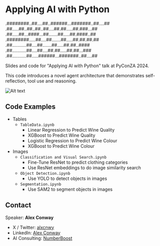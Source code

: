 # Applying AI with Python


.########..##....##..######...#######..##....##
.##.....##..##..##..##....##.##.....##.###...##
.##.....##...####...##.......##.....##.####..##
.########.....##....##.......##.....##.##.##.##
.##...........##....##.......##.....##.##..####
.##...........##....##....##.##.....##.##...###
.##...........##.....######...#######..##....##


Slides and code for "Applying AI with Python" talk at PyConZA 2024.

This code introduces a novel agent architecture that demonstrates self-reflection, tool use and reasoning.

![Alt text](URL_to_image)


## Code Examples
* Tables
    * `TableData.ipynb`
        * Linear Regression to Predict Wine Quality
        * XGBoost to Predict Wine Quality
        * Logistic Regression to Predict Wine Colour
        * XGBoost to Predict Wine Colour
* Images
    * `Classification and Visual Search.ipynb`
        * Fine-Tune ResNet to predict clothing categories
        * Use ResNet embeddings to do image similarity search
    * `Object Detection.ipynb`
        * Use YOLO to detect objects in images   
    * `Segmentation.ipynb`
        * Use SAM2 to segment objects in images
        
## Contact

Speaker: **Alex Conway** 
* X / Twitter: [alxcnwy](https://www.x.com/alxcnwy)
* LinkedIn: [Alex Conway](https://www.linkedin.com/in/alxcnwy)
* AI Consulting: [NumberBoost](https://www.numberboost.com/)

